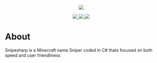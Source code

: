 <p align="center">
  <a href="#about">
    <img src="https://user-images.githubusercontent.com/93228501/154116225-83e8ed48-cfc7-4311-96b3-65bee6729ab9.png">
  </a>
</p>
<p align="center">
  <a href="https://github.com/snipesharp/snipesharp/releases/download/v1.0.0/sha256sums.txt">
    <img src="https://img.shields.io/badge/sha256sums-%231a6eef?style=flat-square"/>
  </a>
  <a href="https://github.com/snipesharp/snipesharp/releases/download/v1.0.0/snipesharp_linux-x86-64">
    <img src="https://img.shields.io/badge/linux-v1.0.0-%231a6eef?style=flat-square"/>
  </a>
  <a href="https://github.com/snipesharp/snipesharp/releases/download/v1.0.0/snipesharp_win-x86-64.exe">
    <img src="https://img.shields.io/badge/windows-v1.0.0-%231a6eef?style=flat-square"/>
  </a>
</p>

# About
Snipesharp is a Minecraft name Sniper coded in C# thats focused on both speed and user friendliness
